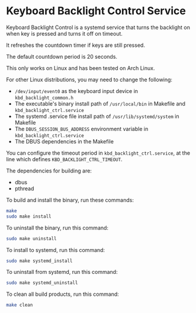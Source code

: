 Keyboard Backlight Control Service
==================================

Keyboard Backlight Control is a systemd service that turns the backlight on when key is pressed and turns it off on timeout.

It refreshes the countdown timer if keys are still pressed.

The default countdown period is 20 seconds.

This only works on Linux and has been tested on Arch Linux.

For other Linux distributions, you may need to change the following:
* `/dev/input/event0` as the keyboard input device in `kbd_backlight_common.h` 
* The executable's binary install path of `/usr/local/bin` in Makefile and `kbd_backlight_ctrl.service`
* The systemd .service file install path of `/usr/lib/systemd/system` in Makefile
* The `DBUS_SESSION_BUS_ADDRESS` environment variable in `kbd_backlight_ctrl.service`
* The DBUS dependencies in the Makefile

You can configure the timeout period in `kbd_backlight_ctrl.service`, at the line which defines `KBD_BACKLIGHT_CTRL_TIMEOUT`.

The dependencies for building are:
* dbus
* pthread

To build and install the binary, run these commands:
```bash
make
sudo make install
```
To uninstall the binary, run this command:
```bash
sudo make uninstall
```

To install to systemd, run this command:
```bash
sudo make systemd_install
```

To uninstall from systemd, run this command:
```bash
sudo make systemd_uninstall
```

To clean all build products, run this command:
```bash
make clean
```

